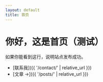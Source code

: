```yaml
---
layout: default
title: 首页
---
```


# 你好，这是首页（测试）
如果你能看到这行，说明站点发布成功。

- [联系我]({{ '/contact/' | relative_url }})
- [文章 →]({{ '/posts/' | relative_url }})

